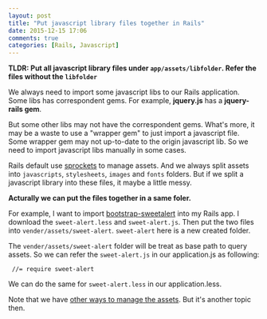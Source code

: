```yaml
---
layout: post
title: "Put javascript library files together in Rails"
date: 2015-12-15 17:06
comments: true
categories: [Rails, Javascript]
---
```


**TLDR: Put all javascript library files under `app/assets/libfolder`.
Refer the files without the `libfolder`**

We always need to import some javascript libs to our Rails application.
Some libs has correspondent gems.
For example, **jquery.js** has a **jquery-rails gem**.

But some other libs may not have the correspondent gems.
What's more, it may be a waste to use a "wrapper gem" to just import a javascript file.
Some wrapper gem may not up-to-date to the origin javascript lib.
So we need to import javascript libs manually in some cases.

Rails default use [sprockets](https://github.com/sstephenson/sprockets) to
manage assets.
And we always split assets into `javascripts`, `stylesheets`, `images` and `fonts` folders.
But if we split a javascript library into these files, it maybe a little messy.

**Acturally we can put the files together in a same foler.**

For example, I want to import [bootstrap-sweetalert](https://github.com/lipis/bootstrap-sweetalert)  into
my Rails app.
I download the `sweet-alert.less` and `sweet-alert.js`.
Then put the two files into `vender/assets/sweet-alert`.
`sweet-alert` here is a new created folder.

The `vender/assets/sweet-alert` folder will be treat as base path to query
assets. So we can refer the `sweet-alert.js` in our application.js as following:

     //= require sweet-alert

We can do the same for `sweet-alert.less` in our application.less.

Note that we have [other ways to manage the assets](https://www.codefellows.org/blog/5-ways-to-manage-front-end-assets-in-rails). But it's another topic then.
